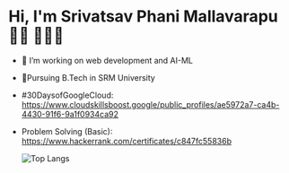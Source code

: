 # Hi, I'm Srivatsav Phani Mallavarapu 👋🏾 👩🏾‍💻
- 👀 I’m working on web development and AI-ML
- 🌱Pursuing B.Tech in SRM University
- #30DaysofGoogleCloud: https://www.cloudskillsboost.google/public_profiles/ae5972a7-ca4b-4430-91f6-9a1f0934ca92
- Problem Solving (Basic): https://www.hackerrank.com/certificates/c847fc55836b

     ![Top Langs](https://github-readme-stats.vercel.app/api/top-langs/?username=Srivatsav2001&langs_count=15)








<!---
Srivatsav2001/Srivatsav2001 is a ✨ special ✨ repository because its `README.md` (this file) appears on your GitHub profile.
You can click the Preview link to take a look at your changes.
--->
